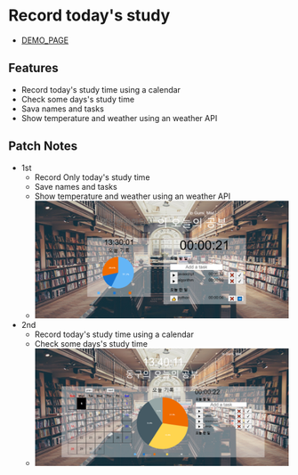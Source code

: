 # Record today's study

- [DEMO_PAGE](https://ehdrn463.github.io/todoList-made-of-vanilaJS-anychartLIB/ "Go demo-page")

## Features

- Record today's study time using a calendar
- Check some days's study time
- Sava names and tasks
- Show temperature and weather using an weather API

## Patch Notes

- 1st
  - Record Only today's study time
  - Save names and tasks
  - Show temperature and weather using an weather API
  - ![first_version](./demo_imgs/1st_ver.png)
- 2nd
  - Record today's study time using a calendar
  - Check some days's study time
  - ![second_version](./demo_imgs/2nd_ver.png)
